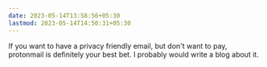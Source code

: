 ```yaml
---
date: 2023-05-14T13:58:56+05:30
lastmod: 2023-05-14T14:50:31+05:30
---
```


If you want to have a privacy friendly email, but don't want to pay, protonmail is definitely your best bet. I probably would write a blog about it.
